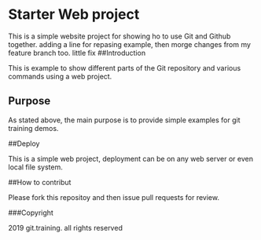 # Starter Web project 

This is a simple website project for showing ho to use Git and Github together.
adding a line for repasing example, then morge changes from my feature branch too.
little fix
##Introduction

This is example to show different parts of the Git repository and various commands using a web project.

## Purpose

As stated above, the main purpose is to provide simple examples for git training demos.

##Deploy

This is a simple web project, deployment can be on any web server or even local file system.

##How to contribut

Please fork this repositoy and then issue pull requests for review.

###Copyright

2019 git.training. all rights reserved